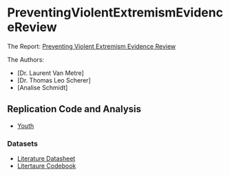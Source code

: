 
# PreventingViolentExtremismEvidenceReview

The Report: [Preventing Violent Extremism Evidence Review](
https://docs.google.com/document/d/115g4djGLrBjJDZOux1TADgJnO-W44YiuUOuphtn0t_I/edit#)


The Authors:

  - [Dr. Laurent Van Metre]
  - [Dr. Thomas Leo Scherer]
  - [Analise Schmidt]

## Replication Code and Analysis

  - [Youth](https://tlscherer.github.io/PreventingViolentExtremismEvidenceReview/youth.html)


### Datasets

  - [Literature Datasheet](https://github.com/tlscherer.github.io/PreventingViolentExtremismEvidenceReview/raw/master/data/literature_datasheet.xlsx)
  - [Litertaure Codebook](https://docs.google.com/document/d/1veDsKMscq0yUXlpB9NHZInKJZIOSnzgqteJx5_8s4PE/edit)
